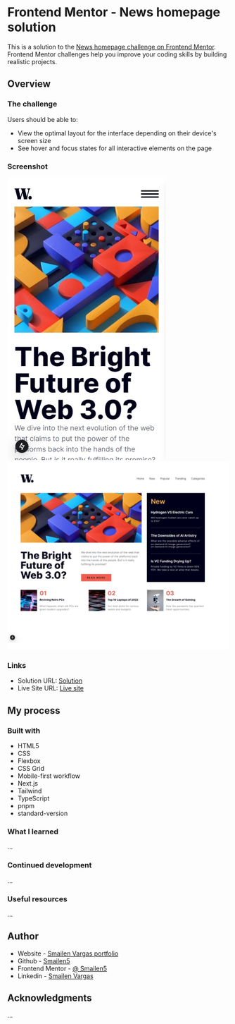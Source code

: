 # Frontend Mentor - News homepage solution

This is a solution to the [News homepage challenge on Frontend Mentor](https://www.frontendmentor.io/challenges/news-homepage-H6SWTa1MFl). Frontend Mentor challenges help you improve your coding skills by building realistic projects.


## Overview

### The challenge

Users should be able to:

- View the optimal layout for the interface depending on their device's screen size
- See hover and focus states for all interactive elements on the page

### Screenshot

![smartphone](./screenshot/news-homepage-smartphone.jpeg)
![desktop](./screenshot/news-homepage-desktop.jpeg)


### Links

- Solution URL: [Solution](https://github.com/Smailen5/Frontend-Mentor-Challenge/tree/main/packages/news-homepage)
- Live Site URL: [Live site](https://news-homepage-beta-eight.vercel.app/)

## My process

### Built with

- HTML5
- CSS
- Flexbox
- CSS Grid
- Mobile-first workflow
- Next.js
- Tailwind
- TypeScript
- pnpm
- standard-version


### What I learned

...


### Continued development

...

### Useful resources

...


## Author

- Website - [Smailen Vargas portfolio](https://smailenvargas.com/)
- Github - [Smailen5](https://github.com/Smailen5)
- Frontend Mentor - [@ Smailen5](https://www.frontendmentor.io/profile/Smailen5)
- Linkedin - [Smailen Vargas](https://www.linkedin.com/in/smailen-vargas/)


## Acknowledgments

...
